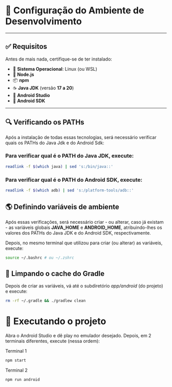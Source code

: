 # 📱 Configuração do Ambiente de Desenvolvimento

---

## ✅ Requisitos

Antes de mais nada, certifique-se de ter instalado:

- 🐧 **Sistema Operacional**: Linux (ou WSL)
- 🔧 **Node.js**
- 📦 **npm**
- ☕ **Java JDK** (versão **17 a 20**)
- 🧰 **Android Studio**
- 📱 **Android SDK**

---

## 🔍 Verificando os PATHs

Após a instalação de todas essas tecnologias, será necessário verificar quais os PATHs do Java Jdk e do Android Sdk:

### Para verificar qual é o PATH do Java JDK, execute:
```bash
readlink -f $(which java) | sed 's:/bin/java::'
```

### Para verificar qual é o PATH do Android SDK, execute:
```bash
readlink -f $(which adb) | sed 's:/platform-tools/adb::'
```

## 🌎 Definindo variáveis de ambiente

Após essas verificações, será necessário criar - ou alterar, caso já existam - as variáveis globais **JAVA_HOME** e **ANDROID_HOME**, atribuindo-lhes os valores dos PATHs do Java JDK e do Android SDK, respectivamente.

Depois, no mesmo terminal que utilizou para criar (ou alterar) as variáveis, execute:

```bash
source ~/.bashrc # ou ~/.zshrc
```

## 🧹 Limpando o cache do Gradle

Depois de criar as variáveis, vá até o subdiretório *app/android* (do projeto) e execute:

```bash
rm -rf ~/.gradle && ./gradlew clean
```

#  🚀 Executando o projeto
Abra o Android Studio e dê play no emulador desejado. Depois, em 2 terminais diferentes, execute (nessa ordem):

Terminal 1
```bash
npm start
```

Terminal 2
```bash
npm run android
```